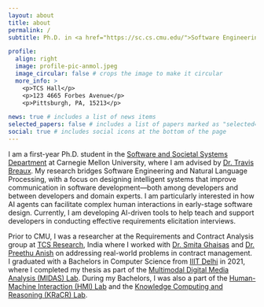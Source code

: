 ```yaml
---
layout: about
title: about
permalink: /
subtitle: Ph.D. in <a href="https://sc.cs.cmu.edu/">Software Engineering</a> at <a href="https://www.cmu.edu/">Carnegie Mellon University</a>.

profile:
  align: right
  image: profile-pic-anmol.jpeg
  image_circular: false # crops the image to make it circular
  more_info: >
    <p>TCS Hall</p>
    <p>123 4665 Forbes Avenue</p>
    <p>Pittsburgh, PA, 15213</p>

news: true # includes a list of news items
selected_papers: false # includes a list of papers marked as "selected={true}"
social: true # includes social icons at the bottom of the page
---
```


I am a first-year Ph.D. student in the [Software and Societal Systems Department](https://s3d.cmu.edu/) at Carnegie Mellon University, where I am advised by [Dr. Travis Breaux](https://www.cs.cmu.edu/~breaux). My research bridges Software Engineering and Natural Language Processing, with a focus on designing intelligent systems that improve communication in software development—both among developers and between developers and domain experts. I am particularly interested in how AI agents can facilitate complex human interactions in early-stage software design. Currently, I am developing AI-driven tools to help teach and support developers in conducting effective requirements elicitation interviews.

Prior to CMU, I was a researcher at the Requirements and Contract Analysis group at [TCS Research](https://www.tcs.com/what-we-do/research), India where I worked with [Dr. Smita Ghaisas](https://www.linkedin.com/in/dr-smita-s-ghaisas-b5504247/) and [Dr. Preethu Anish](https://www.linkedin.com/in/dr-preethu-rose-a-5831682b/) on addressing real-world problems in contract management. I graduated with a Bachelors in Computer Science from [IIIT Delhi](https://iiitd.ac.in/) in 2021, where I completed my thesis as part of the [Multimodal Digital Media Analysis (MIDAS) Lab](https://midas.iiitd.ac.in/). During my Bachelors, I was also a part of the [Human-Machine Interaction (HMI) Lab](https://hmi.iiitd.edu.in/) and the [Knowledge Computing and Reasoning (KRaCR) Lab](https://kracr.iiitd.edu.in/).
